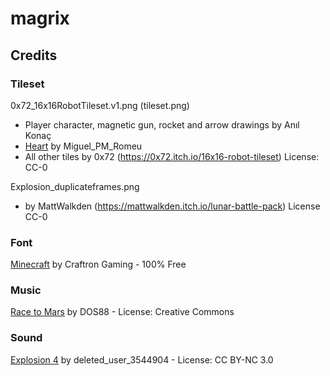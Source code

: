 # magrix

## Credits
### Tileset 
0x72_16x16RobotTileset.v1.png (tileset.png)
* Player character, magnetic gun, rocket and arrow drawings by Anıl Konaç 
* [Heart](https://miguel-pm-romeu.itch.io/heart) by Miguel_PM_Romeu 
* All other tiles by 0x72 (https://0x72.itch.io/16x16-robot-tileset) License: CC-0  

Explosion_duplicateframes.png  
* by 	MattWalkden (https://mattwalkden.itch.io/lunar-battle-pack) License CC-0

### Font
[Minecraft](https://www.dafont.com/minecraft.font?l[]=10&l[]=1) by Craftron Gaming - 100% Free 

### Music
[Race to Mars](https://dos88.itch.io/dos-88-music-library) by DOS88 - License: Creative Commons


### Sound
[Explosion 4](https://freesound.org/people/deleted_user_3544904/sounds/191694/) by deleted_user_3544904 - License: CC BY-NC 3.0

